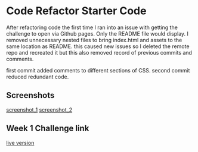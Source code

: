 # Code Refactor Starter Code

After refactoring code the first time I ran into an issue with getting the challenge to open via Github pages. Only the README file would display. I removed unnecessary nested files to bring index.html and assets to the same location as README. this caused new issues so I deleted the remote repo and recreated it but this also removed record of previous commits and comments.

first commit added comments to different sections of CSS.
second commit reduced redundant code. 

## Screenshots
[screenshot_1](assests/images/challenge-week-1-screenshot.png)
[screenshot_2](assests/images/challenge-week-1-screenshot(2).png)

## Week 1 Challenge link
[live version](https://ctriplef.github.io/challenge-week-1/)
